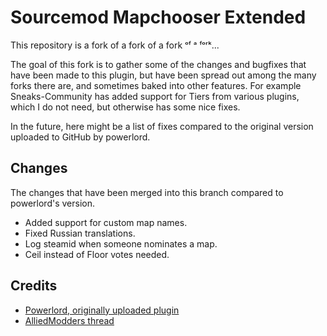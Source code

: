 # Sourcemod Mapchooser Extended

This repository is a fork of a fork of a fork ᵒᶠ ᵃ ᶠᵒʳᵏ...

The goal of this fork is to gather some of the changes and bugfixes that have been made to this plugin, but have been
spread out among the many forks there are, and sometimes baked into other features. For example Sneaks-Community has
added support for Tiers from various plugins, which I do not need, but otherwise has some nice fixes.

In the future, here might be a list of fixes compared to the original version uploaded to GitHub by powerlord.

## Changes

The changes that have been merged into this branch compared to powerlord's version.

- Added support for custom map names.
- Fixed Russian translations.
- Log steamid when someone nominates a map.
- Ceil instead of Floor votes needed.

## Credits

- [Powerlord, originally uploaded plugin](https://github.com/powerlord/sourcemod-mapchooser-extended)
- [AlliedModders thread](https://forums.alliedmods.net/showthread.php?t=156974)
